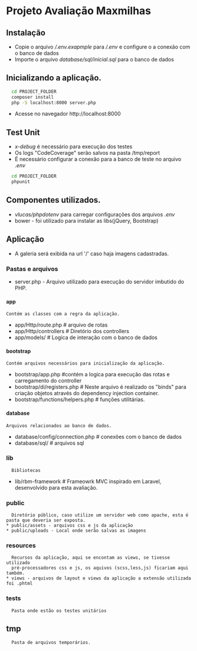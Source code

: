 # Projeto Avaliação Maxmilhas



## Instalação
* Copie o arquivo */.env.exapmple* para */.env* e configure o a conexão com o banco de dados
* Importe o arquivo *database/sql/inicial.sql* para o banco de dados



## Inicializando a aplicação.

```bash
  cd PROJECT_FOLDER
  composer install
  php -S localhost:8000 server.php
  ```


* Acesse no navegador http://localhost:8000

## Test Unit

* *x-debug* é necessário para execução dos testes
* Os logs "CodeCoverage" serão salvos na pasta /tmp/report
* É necessário configurar a conexão para a banco de teste no arquivo *.env*

```bash
  cd PROJECT_FOLDER
  phpunit
```

## Componentes utilizados.
* *vlucas/phpdotenv* para carregar configurações dos arquivos *.env*
* bower - foi utilizado para instalar as libs(jQuery, Bootstrap)

## Aplicação
* A galeria será exibida na url '/' caso haja imagens cadastradas.




### Pastas e arquivos

  * server.php  - Arquivo utilizado para execução do servidor imbutido do PHP.

#### app
    Contém as classes com a regra da aplicação.
  * app/Http/route.php # arquivo de rotas
  * app/Http/controllers # Diretório dos controllers
  * app/models/ # Logica de interação com o banco de dados

#### bootstrap
    Contém arquivos necessários para inicialização da aplicação.
  * bootstrap/app.php #contém a logica para execução das rotas e carregamento do controller
  * bootstrap/di/registers.php # Neste arquivo é realizado os "binds" para criação
            objetos através do dependency injection container.
  * bootstrap/functions/helpers.php # funções utilitárias.

#### database
    Arquivos relacionados ao banco de dados.    
  * database/config/connection.php # conexões com o banco de dados
  * database/sql/ # arquivos sql
### lib
      Bibliotecas
  * lib/rbm-framework # Frameowrk MVC inspirado em Laravel, desenvolvido para esta avaliação.

### public
      Diretório público, caso utilize um servidor web como apache, esta é pasta que deveria ser exposta.
    * public/assets - arquivos css e js da aplicação
    * public/uploads - Local onde serão salvas as imagens
### resources  
      Recursos da aplicação, aqui se encontam as views, se tivesse utilizado
      pré-processadores css e js, os aquivos (scss,less,js) ficariam aqui também.
    * views - arquivos de layout e views da aplicação a extensão utilizada foi .phtml
### tests
      Pasta onde estão os testes unitários
## tmp
      Pasta de arquivos temporários.
